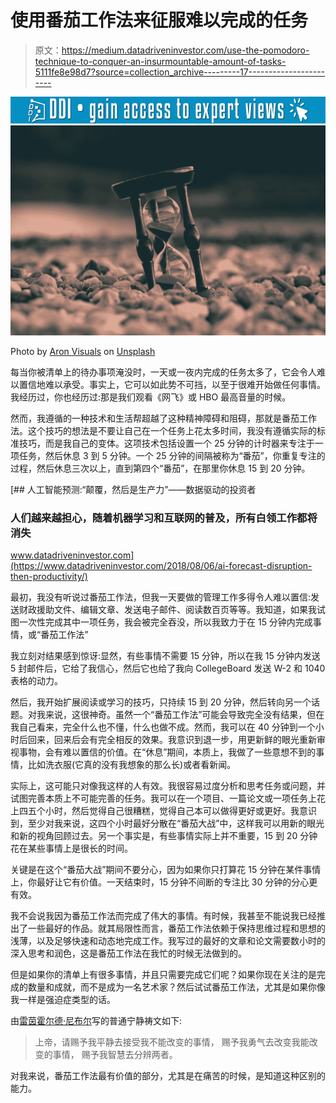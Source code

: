 # 使用番茄工作法来征服难以完成的任务

> 原文：<https://medium.datadriveninvestor.com/use-the-pomodoro-technique-to-conquer-an-insurmountable-amount-of-tasks-5111fe8e98d7?source=collection_archive---------17----------------------->

[![](img/5df3d8de4440e8806fa5dec2b433d500.png)](http://www.track.datadriveninvestor.com/1B9E)![](img/22dcc1db2d10a2753e5c0052365cb1f5.png)

Photo by [Aron Visuals](https://unsplash.com/@aronvisuals?utm_source=medium&utm_medium=referral) on [Unsplash](https://unsplash.com?utm_source=medium&utm_medium=referral)

每当你被清单上的待办事项淹没时，一天或一夜内完成的任务太多了，它会令人难以置信地难以承受。事实上，它可以如此势不可挡，以至于很难开始做任何事情。我经历过，你也经历过:那是我们观看《网飞》或 HBO 最高音量的时候。

然而，我遵循的一种技术和生活帮超越了这种精神障碍和阻碍，那就是番茄工作法。这个技巧的想法是不要让自己在一个任务上花太多时间，我没有遵循实际的标准技巧，而是我自己的变体。这项技术包括设置一个 25 分钟的计时器来专注于一项任务，然后休息 3 到 5 分钟。一个 25 分钟的间隔被称为“番茄”，你重复专注的过程，然后休息三次以上，直到第四个“番茄”，在那里你休息 15 到 20 分钟。

[](https://www.datadriveninvestor.com/2018/08/06/ai-forecast-disruption-then-productivity/) [## 人工智能预测:“颠覆，然后是生产力”——数据驱动的投资者

### 人们越来越担心，随着机器学习和互联网的普及，所有白领工作都将消失

www.datadriveninvestor.com](https://www.datadriveninvestor.com/2018/08/06/ai-forecast-disruption-then-productivity/) 

最初，我没有听说过番茄工作法，但我一天要做的管理工作多得令人难以置信:发送财政援助文件、编辑文章、发送电子邮件、阅读数百页等等。我知道，如果我试图一次性完成其中一项任务，我会被完全吞没，所以我致力于在 15 分钟内完成事情，或“番茄工作法”

我立刻对结果感到惊讶:显然，有些事情不需要 15 分钟，所以在我 15 分钟内发送 5 封邮件后，它给了我信心，然后它也给了我向 CollegeBoard 发送 W-2 和 1040 表格的动力。

然后，我开始扩展阅读或学习的技巧，只持续 15 到 20 分钟，然后转向另一个话题。对我来说，这很神奇。虽然一个“番茄工作法”可能会导致完全没有结果，但在我自己看来，完全什么也不懂，什么也做不成。然而，我可以在 40 分钟到一个小时后回来，回来后会有完全相反的效果。我意识到退一步，用更新鲜的眼光重新审视事物，会有难以置信的价值。在“休息”期间，本质上，我做了一些意想不到的事情，比如洗衣服(它真的没有我想象的那么长)或者看新闻。

实际上，这可能只对像我这样的人有效。我很容易过度分析和思考任务或问题，并试图完善本质上不可能完善的任务。我可以在一个项目、一篇论文或一项任务上花上四五个小时，然后觉得自己很糟糕，觉得自己本可以做得更好或更好。我意识到，至少对我来说，这四个小时最好分散在“番茄大战”中，这样我可以用新的眼光和新的视角回顾过去。另一个事实是，有些事情实际上并不重要，15 到 20 分钟花在某些事情上是很长的时间。

关键是在这个“番茄大战”期间不要分心，因为如果你只打算花 15 分钟在某件事情上，你最好让它有价值。一天结束时，15 分钟不间断的专注比 30 分钟的分心更有效。

我不会说我因为番茄工作法而完成了伟大的事情。有时候，我甚至不能说我已经推出了一些最好的作品。就其局限性而言，番茄工作法依赖于保持思维过程和思想的浅薄，以及足够快速和动态地完成工作。我写过的最好的文章和论文需要数小时的深入思考和润色，这是番茄工作法在我忙的时候无法做到的。

但是如果你的清单上有很多事情，并且只需要完成它们呢？如果你现在关注的是完成的数量和成就，而不是成为一名艺术家？然后试试番茄工作法，尤其是如果你像我一样是强迫症类型的话。

由[雷茵霍尔德·尼布尔](https://en.wikipedia.org/wiki/Serenity_Prayer)写的普通宁静祷文如下:

> 上帝，请赐予我平静去接受我不能改变的事情，
> 赐予我勇气去改变我能改变的事情，
> 赐予我智慧去分辨两者。

对我来说，番茄工作法最有价值的部分，尤其是在痛苦的时候，是知道这种区别的能力。